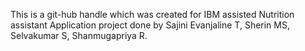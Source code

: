 This is a git-hub handle which was created for IBM assisted Nutrition assistant Application project done by Sajini Evanjaline T, Sherin MS, Selvakumar S, Shanmugapriya R.
